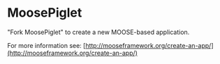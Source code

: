 MoosePiglet
=====

"Fork MoosePiglet" to create a new MOOSE-based application.


For more information see: [http://mooseframework.org/create-an-app/](http://mooseframework.org/create-an-app/)
